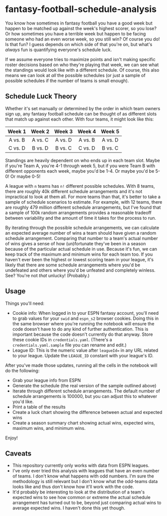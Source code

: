 # fantasy-football-schedule-analysis

You know how sometimes in fantasy football you have a good week but happen to be matched up against the week's highest scorer, so you lose? Or how sometimes you have a terrible week but happen to be facing someone who had an even worse week, so you still win? Of course you do! Is that fun? I guess depends on which side of that you're on, but what's _always_ fun is quantifying everyone's schedule luck.

If we assume everyone tries to maximize points and isn't making specific roster decisions based on who they're playing that week, we can see what the standings would look like with a different schedule. Of course, this also means we can look at _all_ the possible schedules (or just a sample of possible schedules if the number of teams is small enough).

## Schedule Luck Theory
Whether it's set manually or determined by the order in which team owners sign up, any fantasy football schedule can be thought of as different slots that match up against each other. With four teams, it might look like this:

|Week 1|Week 2|Week 3|Week 4|Week 5|
| :---: | :---: | :---: | :---: | :---: |
|A vs. B|A vs. C|A vs. D|A vs. B|A vs. D|
|C vs. D|B vs. D|B vs. C|C vs. D|B vs. C|

Standings are heavily dependent on who ends up in each team slot. Maybe if you're Team A, you're 4-1 through week 5, but if you were Team B with different opponents each week, maybe you'd be 1-4. Or maybe you'd be 5-0! Or maybe 0-5!

A league with `n` teams has `n!` different possible schedules. With 8 teams, there are roughly 40k different schedule arrangements and it's not impractical to look at them all. For more teams than that, it's better to take a sample of schedule scenarios to estimate. For example, with 12 teams, there are roughly 479 million different schedule arrangements, but I've found that a sample of 100k random arrangements provides a reasonable tradeoff between variability and the amount of time it takes for the process to run.

By iterating through the possible schedule arrangements, we can calculate an expected average number of wins a team should have given a random schedule arrangement. Comparing that number to a team's actual number of wins gives a sense of how (un)fortunate they've been in a season because of the particular actual schedule in use. Because it's fun, we can keep track of the maximum and minimum wins for each team too. If you haven't ever been the highest or lowest scoring team in your league, it's likely that there are some schedule arrangements where you'd be undefeated and others where you'd be unfeated and completely winless. See? You're not _that_ unlucky! (Probably.)

## Usage
Things you'll need:
- Cookie info: When logged in to your ESPN fantasy account, you'll need to grab values for your `swid` and `espn_s2` browser cookies. Doing this in the same browser where you're running the notebook will ensure the code doesn't have to do any kind of further authentication. This is important because the code doesn't currently do that anyway. Store these cookie IDs in `credentials.yaml`. (There's a `credentials.yaml.sample` file you can rename and edit.)
- League ID: This is the numeric value after `leagueId=` in any URL related to your league. Update the `LEAGUE_ID` constant with your league's ID.

After you've made those updates, running all the cells in the notebook will do the following:
- Grab your league info from ESPN
- Generate the schedule (the real version of the sample outlined above)
- Iterate through different schedule arrangements. The default number of schedule arrangements is 100000, but you can adjust this to whatever you'd like.
- Print a table of the results
- Create a luck chart showing the difference between actual and expected wins
- Create a season summary chart showing actual wins, expected wins, maximum wins, and minimum wins.

Enjoy!

## Caveats
- This repository currently only works with data from ESPN leagues.
- I've only ever tried this analysis with leagues that have an even number of teams. I don't know what happens with odd numbers. I'm sure the methodology is still relevant but I don't know what the odd-teams data looks like and thus don't know how it'll work with the code.
- It'd probably be interesting to look at the distribution of a team's expected wins to see how common or extreme the actual schedule arrangement has turned out to be, beyond just comparing actual wins to average expected wins. I haven't done this yet though.
